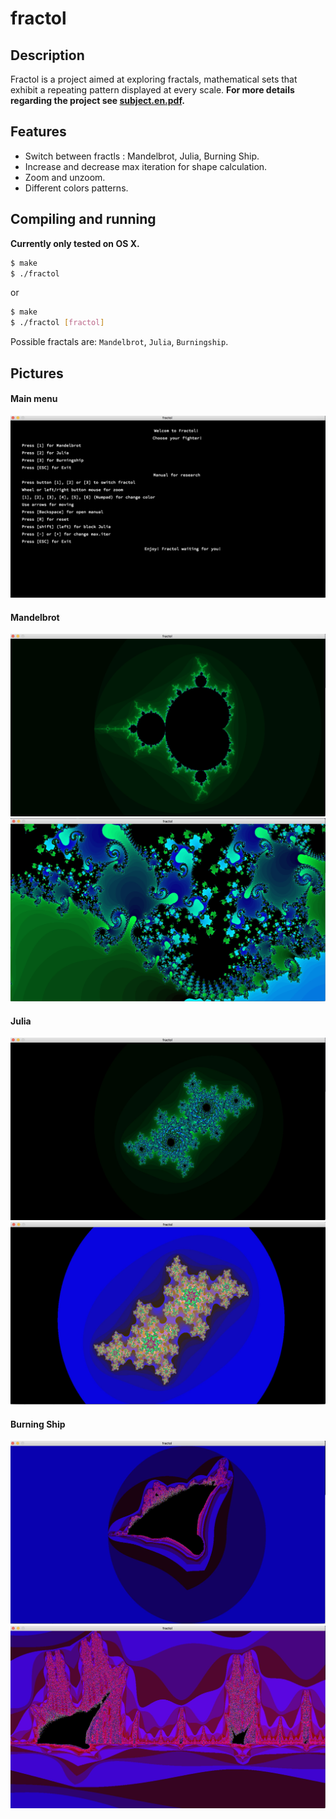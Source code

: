 # fractol
## Description
Fractol is a project aimed at exploring fractals, mathematical sets that exhibit a repeating pattern displayed at every scale.
**For more details regarding the project see [subject.en.pdf](https://github.com/ohelly/fractol/blob/master/subject.en.pdf).**
## Features
* Switch between fractls : Mandelbrot, Julia, Burning Ship.
* Increase and decrease max iteration for shape calculation.
* Zoom and unzoom.
* Different colors patterns.
## Compiling and running
**Currently only tested on OS X.**
```sh
$ make
$ ./fractol
```
or
```sh
$ make
$ ./fractol [fractol]
```
 Possible fractals are: ```Mandelbrot```, ```Julia```, ```Burningship```.
## Pictures
#### Main menu
![Alt text](/screenshots/main_menu.jpg?raw=true "Main menu")
#### Mandelbrot
![Alt text](/screenshots/mandelbrot1.jpg?raw=true "Mandelbrot")
![Alt text](/screenshots/mandelbrot2.jpg?raw=true "Mandelbrot")
#### Julia
![Alt text](/screenshots/julia1.jpg?raw=true "Julia")
![Alt text](/screenshots/julia2.jpg?raw=true "Julia")
#### Burning Ship
![Alt text](/screenshots/burningship1.jpg?raw=true "Burningship")
![Alt text](/screenshots/burningship2.jpg?raw=true "Burningship")
